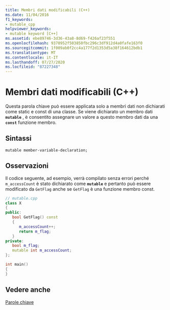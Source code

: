 ```yaml
---
title: Membri dati modificabili (C++)
ms.date: 11/04/2016
f1_keywords:
- mutable_cpp
helpviewer_keywords:
- mutable keyword [C++]
ms.assetid: ebe89746-3d36-43a8-8d69-f426af23f551
ms.openlocfilehash: 9370952f503850fbc296c3df912d4a0fafe163f0
ms.sourcegitcommit: 1f009ab0f2cc4a177f2d1353d5a38f164612bdb1
ms.translationtype: MT
ms.contentlocale: it-IT
ms.lasthandoff: 07/27/2020
ms.locfileid: "87227348"
---
```

# <a name="mutable-data-members-c"></a>Membri dati modificabili (C++)

Questa parola chiave può essere applicata solo a membri dati non dichiarati come static e const di una classe. Se viene dichiarato un membro dati **`mutable`** , è consentito assegnare un valore a questo membro dati da una **`const`** funzione membro.

## <a name="syntax"></a>Sintassi

```
mutable member-variable-declaration;
```

## <a name="remarks"></a>Osservazioni

Il codice seguente, ad esempio, verrà compilato senza errori perché `m_accessCount` è stato dichiarato come **`mutable`** e pertanto può essere modificato da `GetFlag` anche se `GetFlag` è una funzione membro const.

```cpp
// mutable.cpp
class X
{
public:
   bool GetFlag() const
   {
      m_accessCount++;
      return m_flag;
   }
private:
   bool m_flag;
   mutable int m_accessCount;
};

int main()
{
}
```

## <a name="see-also"></a>Vedere anche

[Parole chiave](../cpp/keywords-cpp.md)
